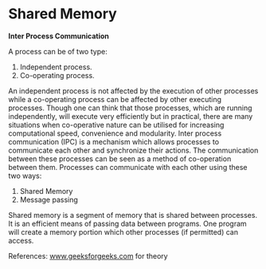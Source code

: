 # Shared Memory

**Inter Process Communication**

A process can be of two type:

1. Independent process.
2. Co-operating process.

An independent process is not affected by the execution of other processes while a co-operating process can be affected by other executing processes. Though one can think that those processes, which are running independently, will execute very efficiently but in practical, there are many situations when co-operative nature can be utilised for increasing computational speed, convenience and modularity. Inter process communication (IPC) is a mechanism which allows processes to communicate each other and synchronize their actions. The communication between these processes can be seen as a method of co-operation between them. Processes can communicate with each other using these two ways:

1. Shared Memory
2. Message passing


Shared memory is a segment of memory that is shared between processes.  It is an efficient means of passing data between programs. One program will create a memory portion which other processes (if permitted) can access. 

References: www.geeksforgeeks.com for theory
